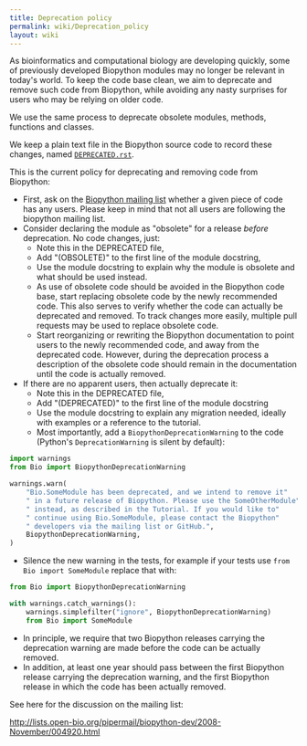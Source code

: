 ```yaml
---
title: Deprecation policy
permalink: wiki/Deprecation_policy
layout: wiki
---
```


As bioinformatics and computational biology are developing quickly, some
of previously developed Biopython modules may no longer be relevant in
today's world. To keep the code base clean, we aim to deprecate and
remove such code from Biopython, while avoiding any nasty surprises for
users who may be relying on older code.

We use the same process to deprecate obsolete modules, methods, functions
and classes.

We keep a plain text file in the Biopython source code to record these
changes, named
[`DEPRECATED.rst`](http://github.com/biopython/biopython/blob/master/DEPRECATED.rst).

This is the current policy for deprecating and removing code from
Biopython:

-   First, ask on the [Biopython mailing list](Mailing_lists "wikilink")
    whether a given piece of code has any users. Please keep in mind that
    not all users are following the biopython mailing list.
-   Consider declaring the module as "obsolete" for a release
    *before* deprecation. No code changes, just:
    -   Note this in the DEPRECATED file,
    -   Add "(OBSOLETE)" to the first line of the module docstring,
    -   Use the module docstring to explain why the module is obsolete
        and what should be used instead.
    -   As use of obsolete code should be avoided in the Biopython code
        base, start replacing obsolete code by the newly recommended
        code. This also serves to verify whether the code can actually
        be deprecated and removed. To track changes more easily, multiple
        pull requests may be used to replace obsolete code.
    -   Start reorganizing or rewriting the Biopython documentation to
        point users to the newly recommended code, and away from the
        deprecated code. However, during the deprecation process a
        description of the obsolete code should remain in the
        documentation until the code is actually removed.
-   If there are no apparent users, then actually deprecate it:
    -   Note this in the DEPRECATED file,
    -   Add "(DEPRECATED)" to the first line of the module docstring
    -   Use the module docstring to explain any migration needed,
        ideally with examples or a reference to the tutorial.
    -   Most importantly, add a ``BiopythonDeprecationWarning`` to the
        code (Python's ``DeprecationWarning`` is silent by default):

``` python
import warnings
from Bio import BiopythonDeprecationWarning

warnings.warn(
    "Bio.SomeModule has been deprecated, and we intend to remove it"
    " in a future release of Biopython. Please use the SomeOtherModule"
    " instead, as described in the Tutorial. If you would like to"
    " continue using Bio.SomeModule, please contact the Biopython"
    " developers via the mailing list or GitHub.",
    BiopythonDeprecationWarning,
)
```

-   Silence the new warning in the tests, for example if your tests use
    ``from Bio import SomeModule`` replace that with:

``` python
from Bio import BiopythonDeprecationWarning

with warnings.catch_warnings():
    warnings.simplefilter("ignore", BiopythonDeprecationWarning)
    from Bio import SomeModule
```

-   In principle, we require that two Biopython releases carrying the
    deprecation warning are made before the code can be
    actually removed.
-   In addition, at least one year should pass between the first
    Biopython release carrying the deprecation warning, and the first
    Biopython release in which the code has been actually removed.

See here for the discussion on the mailing list:

<http://lists.open-bio.org/pipermail/biopython-dev/2008-November/004920.html>

